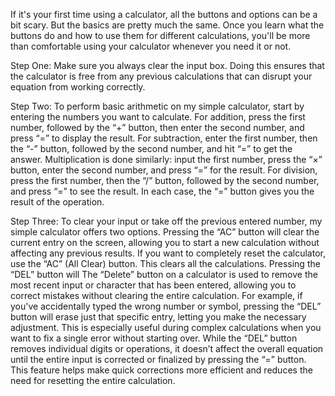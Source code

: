 If it's your first time using a calculator, all the buttons and options can be a bit scary. But the basics are pretty much the same. Once you learn what the buttons do and how to use them for different calculations, you'll be more than comfortable using your calculator whenever you need it or not.

Step One: 
Make sure you always clear the input box. Doing this ensures that the calculator is free from any previous calculations that can disrupt your equation from working correctly.

Step Two:
To perform basic arithmetic on my simple calculator, start by entering the numbers you want to calculate. For addition, press the first number, followed by the “+” button, then enter the second number, and press “=” to display the result. For subtraction, enter the first number, then the “-” button, followed by the second number, and hit “=” to get the answer. Multiplication is done similarly: input the first number, press the “×” button, enter the second number, and press “=” for the result. For division, press the first number, then the “/” button, followed by the second number, and press “=” to see the result. In each case, the “=” button gives you the result of the operation.

Step Three:
To clear your input or take off the previous entered number,  my simple calculator offers two options. Pressing the “AC” button will clear the current entry on the screen, allowing you to start a new calculation without affecting any previous results. If you want to completely reset the calculator, use the “AC” (All Clear) button. This clears all the calculations. 
Pressing the “DEL” button will The “Delete” button on a calculator is used to remove the most recent input or character that has been entered, allowing you to correct mistakes without clearing the entire calculation. For example, if you've accidentally typed the wrong number or symbol, pressing the “DEL” button will erase just that specific entry, letting you make the necessary adjustment. This is especially useful during complex calculations when you want to fix a single error without starting over. While the “DEL” button removes individual digits or operations, it doesn’t affect the overall equation until the entire input is corrected or finalized by pressing the “=” button. This feature helps make quick corrections more efficient and reduces the need for resetting the entire calculation.
